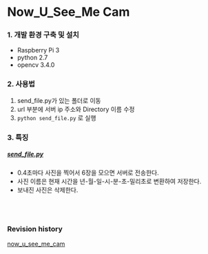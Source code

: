 # Now_U_See_Me Cam

### 1. 개발 환경 구축 및 설치
 - Raspberry Pi 3
 - python 2.7
 - opencv 3.4.0


### 2. 사용법  
1. send_file.py가 있는 폴더로 이동
2. url 부분에 서버 ip 주소와 Directory 이름 수정
3. `python send_file.py` 로 실행
  
### 3. 특징  
  
##### [send_file.py](https://github.com/gyeomo/Now_U_See_Me/blob/master/cam/send_file.py)  

- 0.4초마다 사진을 찍어서 6장을 모으면 서버로 전송한다.  
- 사진 이름은 현재 시간을 년-월-일-시-분-초-밀리초로 변환하여 저장한다.
- 보내진 사진은 삭제한다.

<br>  
<br>  
  
### Revision history
[now_u_see_me_cam](https://github.com/kiryun/now_u_see_me_cam)
